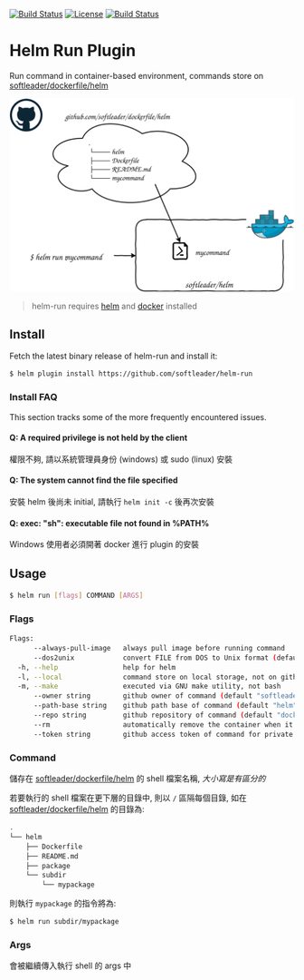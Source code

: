 [![Build Status](https://travis-ci.org/softleader/helm-run.svg?branch=master)](https://travis-ci.org/softleader/helm-run)
[![License](https://img.shields.io/badge/License-Apache%202.0-blue.svg)](https://github.com/softleader/helm-runs/blob/master/LICENSE)
[![Build Status](https://github-basic-badges.herokuapp.com/release/softleader/helm-run.svg)](https://github.com/softleader/helm-run/releases)

# Helm Run Plugin

Run command in container-based environment, commands store on [softleader/dockerfile/helm](https://github.com/softleader/dockerfile/tree/master/helm
)

![](./artitecture.svg)

> helm-run requires [helm](https://docs.helm.sh/using_helm/#installing-helm) and [docker](https://www.docker.com/get-started) installed

## Install

Fetch the latest binary release of helm-run and install it:
 
```sh
$ helm plugin install https://github.com/softleader/helm-run
```

### Install FAQ

This section tracks some of the more frequently encountered issues.

#### Q: A required privilege is not held by the client

權限不夠, 請以系統管理員身份 (windows) 或 sudo (linux) 安裝

#### Q: The system cannot find the file specified

安裝 helm 後尚未 initial, 請執行 `helm init -c` 後再次安裝

#### Q: exec: "sh": executable file not found in %PATH%

Windows 使用者必須開著 docker 進行 plugin 的安裝

## Usage

```sh
$ helm run [flags] COMMAND [ARGS]
```

### Flags

```sh
Flags:
      --always-pull-image   always pull image before running command
      --dos2unix            convert FILE from DOS to Unix format (default true)
  -h, --help                help for helm
  -l, --local               command store on local storage, not on github
  -m, --make                executed via GNU make utility, not bash
      --owner string        github owner of command (default "softleader")
      --path-base string    github path base of command (default "helm")
      --repo string         github repository of command (default "dockerfile")
      --rm                  automatically remove the container when it exits (default true)
      --token string        github access token of command for private repositories
```

### Command

儲存在 [softleader/dockerfile/helm](https://github.com/softleader/dockerfile/tree/master/helm
) 的 shell 檔案名稱, *大小寫是有區分的*

若要執行的 shell 檔案在更下層的目錄中, 則以 `/` 區隔每個目錄, 如在 [softleader/dockerfile/helm](https://github.com/softleader/dockerfile/tree/master/helm
) 的目錄為: 

```sh
.
└── helm
    ├── Dockerfile
    ├── README.md
    ├── package
    └── subdir
        └── mypackage
```

則執行 `mypackage` 的指令將為: 

```sh
$ helm run subdir/mypackage
```

### Args

會被繼續傳入執行 shell 的 args 中
